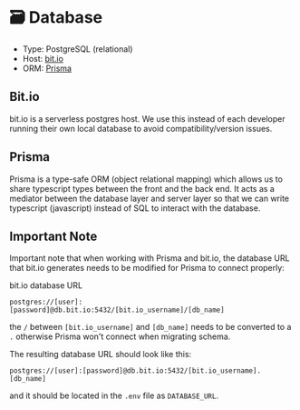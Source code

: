 # 🗃️ Database

- Type: PostgreSQL (relational)
- Host: [bit.io](https://bit.io)
- ORM: [Prisma](https://prisma.io)

## Bit.io

bit.io is a serverless postgres host. We use this instead of each developer running their own local database to avoid compatibility/version issues.

## Prisma

Prisma is a type-safe ORM (object relational mapping) which allows us to share typescript types between the front and the back end. It acts as a mediator between the database layer and server layer so that we can write typescript (javascript) instead of SQL to interact with the database.

## Important Note

Important note that when working with Prisma and bit.io, the database URL that bit.io generates needs to be modified for Prisma to connect properly:

bit.io database URL

```
postgres://[user]:[password]@db.bit.io:5432/[bit.io_username]/[db_name]
```

the `/` between `[bit.io_username]` and `[db_name]` needs to be converted to a `.` otherwise Prisma won't connect when migrating schema.

The resulting database URL should look like this:

```
postgres://[user]:[password]@db.bit.io:5432/[bit.io_username].[db_name]
```

and it should be located in the `.env` file as `DATABASE_URL`.
